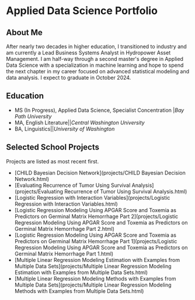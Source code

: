 # Applied Data Science Portfolio

## About Me

After nearly two decades in higher education, I transitioned to industry and am currently a Lead Business Systems Analyst in Hydropower Asset Management. I am half-way through a second master's degree in Applied Data Science with a specialization in machine learning and hope to spend the next chapter in my career focused on advanced statistical modeling and data analysis. I expect to graduate in October 2024.

## Education

+ MS (In Progress), Applied Data Science, Specialist Concentration |*Bay Path University*
+ MA, English Literature||*Central Washington University*
+ BA, Linguistics||*University of Washington*


## Selected School Projects
Projects are listed as most recent first.

+ [CHILD Bayesian Decision Network](projects/CHILD Bayesian Decision Network.html)
+ [Evaluating Recurrence of Tumor Using Survival Analysis](projects/Evaluating Recurrence of Tumor Using Survival Analysis.html)
+ [Logistic Regression with Interaction Variables](projects/Logistic Regression with Interaction Variables.html)
+ [Logistic Regression Modeling Using APGAR Score and Toxemia as Predictors on Germinal Matrix Hemorrhage Part 2](projects/Logistic Regression Modeling Using APGAR Score and Toxemia as Predictors on Germinal Matrix Hemorrhage Part 2.html)
+ [Logistic Regression Modeling Using APGAR Score and Toxemia as Predictors on Germinal Matrix Hemorrhage Part 1](projects/Logistic Regression Modeling Using APGAR Score and Toxemia as Predictors on Germinal Matrix Hemorrhage Part 1.html)
+ [Multiple Linear Regression Modeling Estimation with Examples from Multiple Data Sets](projects/Multiple Linear Regression Modeling Estimation with Examples from Multiple Data Sets.html)
+ [Multiple Linear Regression Modeling Methods with Examples from Multiple Data Sets](projects/Multiple Linear Regression Modeling Methods with Examples from Multiple Data Sets.html)

